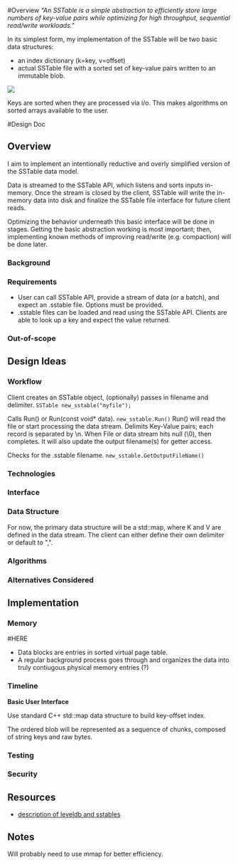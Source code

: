 #Overview
*"An SSTable is a simple abstraction to efficiently store large numbers of
key-value pairs while optimizing for high throughput, sequential read/write
workloads."*

In its simplest form, my implementation of the SSTable will be two basic data
structures:
* an index dictionary (k=key, v=offset)
* actual SSTable file with a sorted set of key-value pairs written to an
immutable blob.

![](https://www.igvita.com/posts/12/xsstable.png.pagespeed.ic.IkMoqaKZX9.webp)

Keys are sorted when they are processed via i/o. This makes algorithms on sorted
arrays available to the user.

#Design Doc
## Overview
I aim to implement an intentionally reductive and overly simplified version of
the SSTable data model.

Data is streamed to the SSTable API, which listens and sorts inputs in-memory.
Once the stream is closed by the client, SSTable will write the in-memory data
into disk and finalize the SSTable file interface for future client reads.

Optimizing the behavior underneath this basic interface will be done in stages.
Getting the basic abstraction working is most important; then, implementing
known methods of improving read/write (e.g. compaction) will be done later.

### Background
### Requirements

* User can call SSTable API, provide a stream of data (or a batch), and expect
an .sstable file. Options must be provided.
* .sstable files can be loaded and read using the SSTable API. Clients are able
to look up a key and expect the value returned.

### Out-of-scope

## Design Ideas
### Workflow
Client creates an SSTable object, (optionally) passes in filename and delimiter.
	`SSTable new_sstable("myfile");`

Calls Run() or Run(const void* data).
	`new_sstable.Run()`
	Run() will read the file or start processing the data stream.
	Delimits Key-Value pairs; each record is separated by \n.
	When File or data stream hits null (\0), then completes.
	It will also update the output filename(s) for getter access.

Checks for the .sstable filename.
	`new_sstable.GetOutputFileName()`

### Technologies
### Interface
### Data Structure

For now, the primary data structure will be a std::map, where K and V are
defined in the data stream. The client can either define their own delimiter or
default to ",".

### Algorithms
### Alternatives Considered

## Implementation
### Memory

#HERE
- Data blocks are entries in sorted virtual page table.
- A regular background process goes through and organizes the data into truly
	contiugous physical memory entries (?)

### Timeline

**Basic User Interface**

Use standard C++ std::map data structure to build key-offset index.

The ordered blob will be represented as a sequence of chunks, composed of string
keys and raw bytes.

### Testing
### Security

## Resources
- [description of leveldb and sstables](https://www.igvita.com/2012/02/06/sstable-and-log-structured-storage-leveldb/)

## Notes
Will probably need to use mmap for better efficiency.
